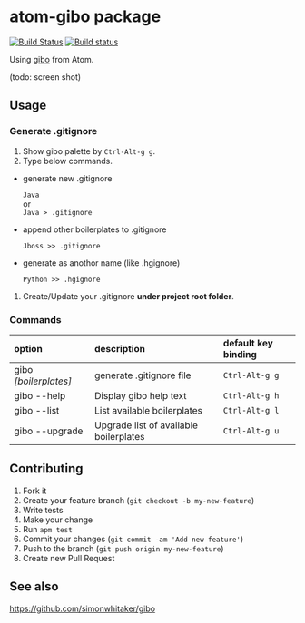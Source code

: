 # atom-gibo package

[![Build Status](https://travis-ci.org/tomoki1207/atom-gibo.svg?branch=master)](https://travis-ci.org/tomoki1207/atom-gibo)
[![Build status](https://ci.appveyor.com/api/projects/status/ikrwj5x58fuorl02?svg=true)](https://ci.appveyor.com/project/tomoki1207/atom-gibo)

Using [gibo](https://github.com/simonwhitaker/gibo) from Atom.

(todo: screen shot)

## Usage

### Generate .gitignore

1. Show gibo palette by `Ctrl-Alt-g g`.
1. Type below commands.

  + generate new .gitignore

    `Java`  
    or  
    `Java > .gitignore`

  + append other boilerplates to .gitignore

    `Jboss >> .gitignore`

  + generate as anothor name (like .hgignore)

    `Python >> .hgignore`

1. Create/Update your .gitignore **under project root folder**.

### Commands

option | description | default key binding
:---|:---|:---
gibo _[boilerplates]_ | generate .gitignore file | `Ctrl-Alt-g g`
gibo --help | Display gibo help text | `Ctrl-Alt-g h`
gibo --list | List available boilerplates | `Ctrl-Alt-g l`
gibo --upgrade | Upgrade list of available boilerplates | `Ctrl-Alt-g u`

## Contributing

1. Fork it
1. Create your feature branch (`git checkout -b my-new-feature`)
1. Write tests
1. Make your change
1. Run `apm test`
1. Commit your changes (`git commit -am 'Add new feature'`)
1. Push to the branch (`git push origin my-new-feature`)
1. Create new Pull Request

## See also
https://github.com/simonwhitaker/gibo
